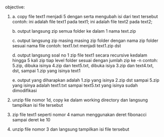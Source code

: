 objective:
1. a. copy file text1 menjadi 5 dengan serta mengubah isi dari text tersebut contoh:
   ini adalah file text1 pada text1;
   ini adalah file text2 pada text2;
   
   b. output langsung zip semua folder ke dalam 1 nama text.zip
   
   c. output langsung zip masing masing zip folder dengan nama zip folder sesuai nama file
   contoh:
   text1.txt menjadi text1.zip dst

   d. output langsung soal no 1 zip file text1 secara recursive kedalam hingga 5 kali zip tiap level folder sesuai dengan jumlah zip ke -n
   contoh: 5.zip, dibuka isinya 4.zip dan text5.txt, dibuka isiya 3.zip dan text4.txt, dst, sampai 1.zip yang isinya text1

   e. output yang diharapkan adalah 1.zip yang isinya 2.zip dst sampai 5.zip yang isinya adalah text1.txt sampai text5.txt yang isinya sudah dimodifikasi

2. unzip file nomor 1d, copy ke dalam working directory dan langsung tampilkan isi file tersebut

3. zip file text1 seperti nomor 4 namun menggunakan deret fibonacci sampai deret ke 10

4. unzip file nomor 3 dan langsung tampilkan isi file tersebut